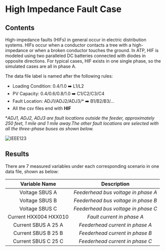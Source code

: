 # High Impedance Fault Case
## Contents
High-impedance faults (HIFs) in general occur in electric distribution systems. HIFs occur when a conductor contacts a tree with a high-impedance or when a broken conductor touches the ground. 
In ATP, HIF is modeled using two paralleled DC batteries connected with diodes in opposite directions. For typical cases, HIF exists in one single phase, so the simulated cases
are all in phase A.

The data file label is named after the following rules:<br>
* Loading Condition: 0.4/1.0 ➡️ L1/L2<br>
* PV Capacity: 0.4/0.6/0.8/1.0 ➡️ C1/C2/C3/C4<br>
* Fault Location: ADJ1/ADJ2/ADJ3/* ➡️ B1/B2/B3/...<br>
* All the csv files end with **HIF**

*_ADJ1, ADJ2, ADJ3 are fault locations outside the feeder, approximately 250 feet, 1 mile and 1 mile away.The other fault locations are selected with all the three-phase
buses as shown below._<br>

![IEEE123](https://user-images.githubusercontent.com/113486786/228717564-b676c9ff-ce75-4367-86f6-a9953742c344.png)


## Results
There are 7 measured variables under each corresponding scenario in one data file, shown as below:

| Variable Name | Description | 
| :---: | :---: |
| Voltage SBUS A | *Feederhead bus voltage in phase A* |
| Voltage SBUS B | *Feederhead bus voltage in phase B* | 
| Voltage SBUS C | *Feederhead bus voltage in phase C* |
| Current HXX004 HXX010 | *Fault current in phase A* | 
| Current SBUS A 25 A | *Feederhead current in phase A* | 
| Current SBUS B 25 B | *Feederhead current in phase B* | 
| Current SBUS C 25 C | *Feederhead current in phase C* |
